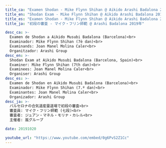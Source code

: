 ```yaml
---
title_ca: "Examen Shodan - Mike Flynn Shihan @ Aikido Arashi Badalona 2019"
title_en: "Shodan Exam - Mike Flynn Shihan @ Aikido Arashi Badalona 2019"
title_es: "Examen Shodan - Mike Flynn Shihan @ Aikido Arashi Badalona 2019"
title_ja: "初段の審査 - マイク・フリン師範 @ Arashi Badalona 2019年"

desc_ca: >-
  Examen de Shodan a Aikido Musubi Badalona (Barcelona)<br>
  Examinador: Mike Flynn Shihan (7è dan)<br>
  Examinands: Joan Manel Molina Caler<br>
  Organitzador: Arashi Group
desc_en: >-
  Shodan Exam at Aikido Musubi Badalona (Barcelona, Spain)<br>
  Examiner: Mike Flynn Shihan (7th dan)<br>
  Examinees: Joan Manel Molina Caler<br>
  Organiser: Arashi Group
desc_es: >-
  Examen de Shodan en Aikido Musubi Badalona (Barcelona)<br>
  Examinador: Mike Flynn Shihan (7.º dan)<br>
  Examinantes: Joan Manel Molina Caler<br>
  Organizador: Arashi Group
desc_ja: >-
  バルセロナの合気道産靈道場で初段の審査<br>
  審査員: マイク・フリン師範 (七段)<br>
  審査者: ジュアン・マネル・モリナ・カレル<br>
  主催者: 嵐グループ

date: 20191020

youtube_url: "https://www.youtube.com/embed/0g6PvS2Z1Cc"
---
```

